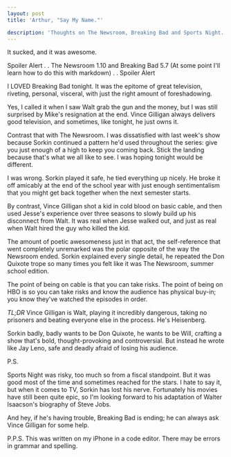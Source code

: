 ```yaml
---
layout: post
title: 'Arthur, "Say My Name."' 

description: 'Thoughts on The Newsroom, Breaking Bad and Sports Night.' 
---
```


It sucked, and it was awesome.

Spoiler Alert
.
.
The Newsroom 1.10 and Breaking Bad 5.7
(At some point I'll learn how to do this with markdown)
.
.
Spoiler Alert

I LOVED Breaking Bad tonight. It was the epitome of great television, riveting, personal, visceral, with just the right amount of foreshadowing. 

Yes, I called it when I saw Walt grab the gun and the money, but I was still surprised by Mike's resignation at the end. Vince Gilligan always delivers good television, and sometimes, like tonight, he just owns it.

Contrast that with The Newsroom. I was dissatisfied with last week's show because Sorkin continued a pattern he'd used throughout the series: give you just enough of a high to keep you coming back. Stick the landing because that's what we all like to see. I was hoping tonight would be different.

I was wrong. Sorkin played it safe, he tied everything up nicely. He broke it off amicably at the end of the school year with just enough sentimentalism that you might get back together when the next semester starts. 

By contrast, Vince Gilligan shot a kid in cold blood on basic cable, and then used Jesse's experience over three seasons to slowly build up his disconnect from Walt. It was real when Jesse walked out, and just as real when Walt hired the guy who killed the kid. 

The amount of poetic awesomeness just in that act, the self-reference that went completely unremarked was the polar opposite of the way the Newsroom ended. Sorkin explained every single detail, he repeated the Don Quixote trope so many times you felt like it was The Newsroom, summer school edition. 

The point of being on cable is that you can take risks. The point of being on HBO is so you can take risks and know the audience has physical buy-in; you know they've watched the episodes in order.

*TL;DR* Vince Gilligan is Walt, playing it incredibly dangerous, taking no prisoners and beating everyone else in the process. He's Heisenberg.

Sorkin badly, badly wants to be Don Quixote, he wants to be Will, crafting a show that's bold, thought-provoking and controversial. But instead he wrote like Jay Leno, safe and deadly afraid of losing his audience.

P.S.

Sports Night was risky, too much so from a fiscal standpoint. But it was good most of the time and sometimes reached for the stars. I hate to say it, but when it comes to TV, Sorkin has lost his nerve. Fortunately his movies have still been quite epic, so I'm looking forward to his adaptation of Walter Isaacson's biography of Steve Jobs. 

And hey, if he's having trouble, Breaking Bad is ending; he can always ask Vince Gilligan for some help.

P.P.S.
This was written on my iPhone in a code editor. There may be errors in grammar and spelling.

